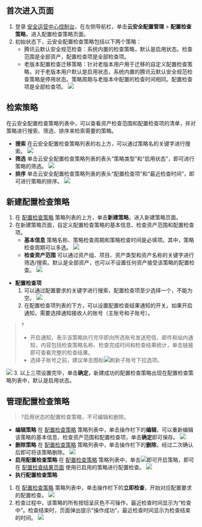 
## 首次进入页面
1. 登录 [安全运营中心控制台](https://console.cloud.tencent.com/ssav2/config)，在左侧导航栏，单击**云安全配置管理** > **配置检查策略**，进入配置检查策略页面。
2. 初始状态下，云安全配置检查策略包括以下两个策略：
   - 腾讯云默认安全规范检查：系统内置的检查策略，默认是启用状态。检查范围是全部资产，配置检查项是全部检查项。
   - 老版本配置检查迁移策略：针对老版本用户用于迁移的自定义配置检查策略，对于老版本用户默认是启用状态，系统内置的腾讯云默认安全规范检查策略是停用状态。策略周期与老版本中配置的检查时间相同。配置检查项是全部检查项。
  ![](https://qcloudimg.tencent-cloud.cn/raw/0efdbeb9b411e46454409f872f304ba1.png)
	
## 检索策略
在云安全配置检查策略列表中，可以查看资产检查范围和配置检查项的清单，并对策略进行搜索、筛选、排序来检索需要的策略。
- **搜索**
在云安全配置检查策略列表的右上方，可以通过策略名的关键字进行搜索。
![](https://qcloudimg.tencent-cloud.cn/raw/9deb3f392dc77bbe7052d80a92b304f0.png)
- **筛选**
单击云安全配置检查策略列表的表头“策略类型”和“启用状态”，即可进行策略的筛选。
![](https://qcloudimg.tencent-cloud.cn/raw/0f72c1b12f558b5b0cabe116de2e5697.png)
- **排序**
单击云安全配置检查策略列表的表头“配置检查项”和“最近检查时间”，即可进行策略的排序。
![](https://qcloudimg.tencent-cloud.cn/raw/d59d42db1cee4aad19e7606d7d0b4c43.png)

## 新建配置检查策略
1. 在 [配置检查策略](https://console.cloud.tencent.com/ssav2/config/strategy) 策略列表的上方，单击**新建策略**，进入新建策略页面。
2. 在新建策略页面，自定义配置检查策略的基本信息、检查资产范围和配置检查项。
   - **基本信息**
策略名称、策略检查周期和策略检查时间是必填项。其中，策略检查周期可以多选。
![](https://qcloudimg.tencent-cloud.cn/raw/3ea2e7133b603e7bf588b31fe0a78eff.png)
   - **检查资产范围**
可以通过资产组、项目、资产类型和资产名称的关键字进行筛选/搜索。默认是全部资产，也可以不设置任何资产接受该策略的配置检查。
![](https://qcloudimg.tencent-cloud.cn/raw/3eba602e4db0ead81b6c26dd6c0b7320.png)
 - **配置检查项**
   1. 可以通过配置要求的关键字进行搜索，配置检查项至少选择一个，不能为空。
   ![](https://qcloudimg.tencent-cloud.cn/raw/d68034329e3823c49df3b2cfd52171cf.png)
   2. 在配置检查项列表的下方，可以设置配置检查结果通知的开关。如果开启通知，需要选择通知接收人的账号（主账号和子账号）。
>?
>- 开启通知，表示该策略执行完毕即向所选账号发送短信、邮件和站内通知，内容包括检查策略名称、检查完成时间和检查结果统计，单击链接即可查看完整的检查结果。
>- 选择子账号之前，建议单击图标![](https://qcloudimg.tencent-cloud.cn/raw/b02e145719908ef376840df3b5b1abfb.png)刷新子账号下拉选项。
>
   ![](https://qcloudimg.tencent-cloud.cn/raw/679d307cf76c7da74cb767b2639d16b8.png)
3. 以上三项设置完毕，单击**确定**，新建成功的配置检查策略出现在配置检查策略列表中，默认是启用状态。
 
## 管理配置检查策略
>?启用状态的配置检查策略，不可编辑和删除。
>
- **编辑策略**
在 [配置检查策略](https://console.cloud.tencent.com/ssav2/config/strategy) 策略列表中，单击操作栏下的**编辑**，可以重新编辑该策略的基本信息、检查资产范围和配置检查项，单击**确定**即可保存。
![](https://qcloudimg.tencent-cloud.cn/raw/c102baf47c2a95f365db818acf3ed455.png)
- **删除策略**
在 [配置检查策略](https://console.cloud.tencent.com/ssav2/config/strategy) 策略列表中，单击操作栏下的**删除**，经过二次确认后即可将该策略删除。
![](https://qcloudimg.tencent-cloud.cn/raw/8850a5cd7a2683d7df6960a33042387f.png)
- **启用配置检查策略**
在 [配置检查策略](https://console.cloud.tencent.com/ssav2/config/strategy) 策略列表中，单击![](https://qcloudimg.tencent-cloud.cn/raw/b3c12b2ba7f0234f58427ae12146f25c.png)即可开启策略，即可在 [配置检查结果页面](https://console.cloud.tencent.com/ssav2/config/result) 使用已启用的策略进行配置检查。
![](https://qcloudimg.tencent-cloud.cn/raw/4af1487e31b69df241a0b7a7a59ff946.png)
- **执行配置检查策略**
 1. 在 [配置检查策略](https://console.cloud.tencent.com/ssav2/config/strategy) 策略列表中，单击操作栏下的**立即检查**，开始对应配置要求的配置检查。
![](https://qcloudimg.tencent-cloud.cn/raw/6aa91d22304c2e0d1520015be8976fd8.png)
 2. 检查过程中，该策略的所有按钮呈灰色不可操作，最近检查时间显示为“检查中”。检查结束时，页面弹出提示“操作成功”，最近检查时间显示为检查结束的时间。
 ![](https://qcloudimg.tencent-cloud.cn/raw/070d0d918315dc39561d76d98f507360.png)

